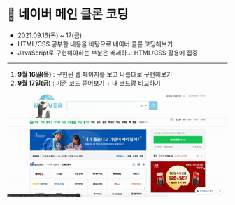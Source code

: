 # 📌 네이버 메인 클론 코딩
- 2021.09.16(목) ~ 17(금)
- HTML/CSS 공부한 내용을 바탕으로 네이버 클론 코딩해보기
- JavaScript로 구현해야하는 부분은 배제하고 HTML/CSS 활용에 집중
---------
1. **9월 16일(목)** : 구현된 웹 페이지를 보고 나름대로 구현해보기<br>
2. **9월 17일(금)** : 기존 코드 뜯어보기 + 내 코드랑 비교하기

![naver_main](./img/naver_main.gif)